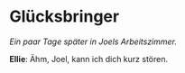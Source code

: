 # Glücksbringer

_Ein paar Tage später in Joels Arbeitszimmer._

**Ellie**: Ähm, Joel, kann ich dich kurz stören.

